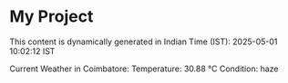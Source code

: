 # My Project

This content is dynamically generated in Indian Time (IST): 2025-05-01 10:02:12 IST


Current Weather in Coimbatore:
Temperature: 30.88 °C
Condition: haze

